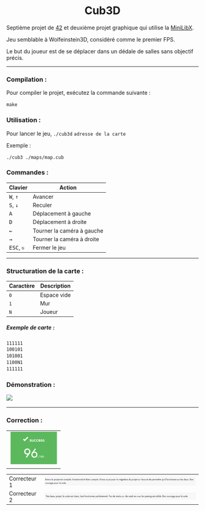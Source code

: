 <h1 align="center">Cub3D</h1>

Septième projet de [42](https://42.fr/) et deuxième projet graphique qui utilise la [MiniLibX](https://harm-smits.github.io/42docs/libs/minilibx).

Jeu semblable à Wolfeinstein3D, considéré comme le premier FPS.

Le but du joueur est de se déplacer dans un dédale de salles sans objectif précis.

---

### Compilation :

Pour compiler le projet, exécutez la commande suivante :

```
make
```


### Utilisation :

Pour lancer le jeu, `./cub3d` `adresse de la carte`

Exemple :

```
./cub3 ./maps/map.cub
```


### Commandes :

| Clavier | Action |
|---|---|
| <kbd>W</kbd>, <kbd>↑</kbd>| Avancer |
| <kbd>S</kbd>, <kbd>↓</kbd>| Reculer |
| <kbd>A</kbd> | Déplacement à gauche |
| <kbd>D</kbd> | Déplacement à droite |
| <kbd>←</kbd> | Tourner la caméra à gauche |
| <kbd>→</kbd> | Tourner la caméra à droite |
| <kbd>ESC</kbd>, `⎋`| Fermer le jeu |
---
### Structuration de la carte :

| Caractère | Description|
|--|--|
| `0` | Espace vide |
| `1` | Mur |
| `N` | Joueur |

##### Exemple de carte :

```txt
111111
100101
101001
1100N1
111111
```

### Démonstration :

<img src="./img/demo1.gif" />

---

### Correction :

| |
| --- |
| <img src="./img/note.png" style="zoom: 50%;" /> |

| | |
| --- | --- |
| Correcteur 1 | <img src="./img/correction1.png" style="zoom: 67%;" /> |
| Correcteur 2 | <img src="./img/correction2.png" style="zoom:67%;" /> |
